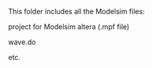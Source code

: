 This folder includes all the Modelsim files:
  
  project for Modelsim altera (.mpf file)
  
  wave.do
  
  etc.
  
